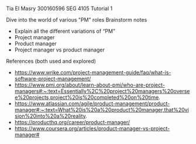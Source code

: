 Tia El Masry
300160596
SEG 4105 
Tutorial 1

Dive into the world of various "PM" roles
Brainstorm notes

- Explain all the different variations of “PM”
- Project manager
- Product manager
- Project manager vs product manager

References (both used and explored)

- https://www.wrike.com/project-management-guide/faq/what-is-software-project-management/
- https://www.pmi.org/about/learn-about-pmi/who-are-project-managers#:~:text=Essentially%2C%20project%20managers%20oversee%20projects,project%20is%20completed%20on%20time.
- https://www.atlassian.com/agile/product-management/product-manager#:~:text=What%20is%20a%20product%20manager,that%20vision%20into%20a%20reality.
- https://producthq.org/career/product-manager/
- https://www.coursera.org/articles/product-manager-vs-project-manager#